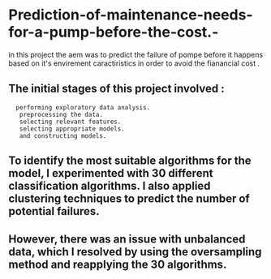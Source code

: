 # Prediction-of-maintenance-needs-for-a-pump-before-the-cost.-
in this project the aem was to predict the failure of pompe before it happens based on it's envirement caractiristics in  order to avoid the fianancial cost .


## The initial stages of this project involved :  
      performing exploratory data analysis.
       preprocessing the data.
       selecting relevant features.
       selecting appropriate models.
       and constructing models.
       
## To identify the most suitable algorithms for the model, I experimented with 30 different classification algorithms. I also applied clustering techniques to predict the number of potential failures.


## However, there was an issue with unbalanced data, which I resolved by using the oversampling method and reapplying the 30 algorithms.
